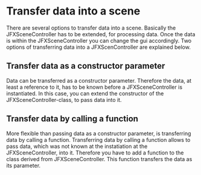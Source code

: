 # Transfer data into a scene
There are several options to transfer data into a scene. Basically the JFXSceneController has to be extended, for processing data. Once the data is within the JFXSceneController you can change the gui accordingly. Two options of transferring data into a JFXScenController are explained below.   

## Transfer data as a constructor parameter
Data can be transferred as a constructor parameter. Therefore the data, at least a reference to it, has to be known before a JFXSceneController is instantiated. In this case, you can extend the constructor of the JFXSceneController-class, to pass data into it.

## Transfer data by calling a function
More flexible than passing data as a constructor parameter, is transferring data by calling a function. Transferring data by calling a function allows to pass data, which was not known at the instatiation at the JFXSceneController, into it. Therefore you have to add a function to the class derived from JFXSceneController. This function transfers the data as its parameter.

